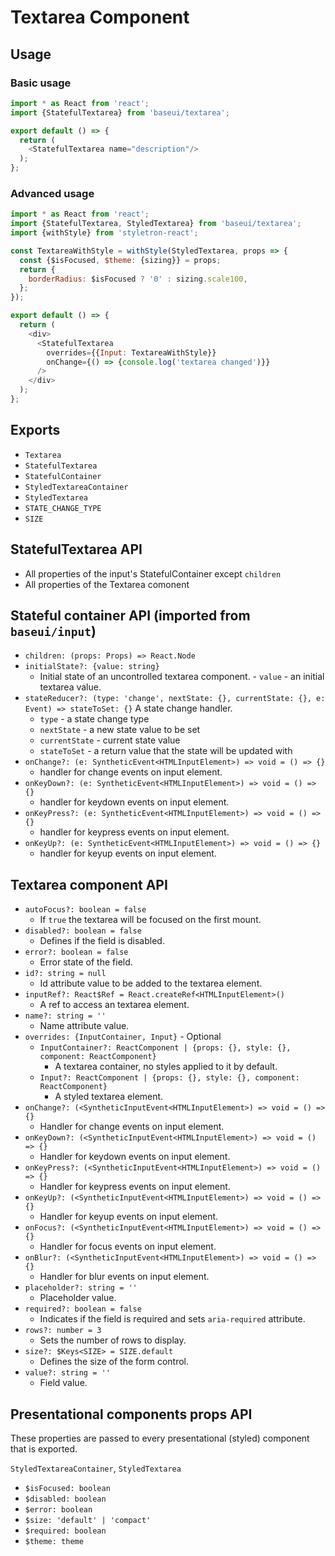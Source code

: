 # Textarea Component

## Usage

### Basic usage

```javascript
import * as React from 'react';
import {StatefulTextarea} from 'baseui/textarea';

export default () => {
  return (
    <StatefulTextarea name="description"/>
  );
};
```

### Advanced usage

```javascript
import * as React from 'react';
import {StatefulTextarea, StyledTextarea} from 'baseui/textarea';
import {withStyle} from 'styletron-react';

const TextareaWithStyle = withStyle(StyledTextarea, props => {
  const {$isFocused, $theme: {sizing}} = props;
  return {
    borderRadius: $isFocused ? '0' : sizing.scale100,
  };
});

export default () => {
  return (
    <div>
      <StatefulTextarea
        overrides={{Input: TextareaWithStyle}}
        onChange={() => {console.log('textarea changed')}}
      />
    </div>
  );
};
```

## Exports

* `Textarea`
* `StatefulTextarea`
* `StatefulContainer`
* `StyledTextareaContainer`
* `StyledTextarea`
* `STATE_CHANGE_TYPE`
* `SIZE`

## StatefulTextarea API

* All properties of the input's StatefulContainer except `children`
* All properties of the Textarea comonent

## Stateful container API (imported from `baseui/input`)

* `children: (props: Props) => React.Node`
* `initialState?: {value: string}`
  * Initial state of an uncontrolled textarea component. - `value` - an initial textarea value.
* `stateReducer?: (type: 'change', nextState: {}, currentState: {}, e: Event) => stateToSet: {}`
  A state change handler.
  * `type` - a state change type
  * `nextState` - a new state value to be set
  * `currentState` - current state value
  * `stateToSet` - a return value that the state will be updated with
* `onChange?: (e: SyntheticEvent<HTMLInputElement>) => void = () => {}`
  * handler for change events on input element.
* `onKeyDown?: (e: SyntheticEvent<HTMLInputElement>) => void = () => {}`
  * handler for keydown events on input element.
* `onKeyPress?: (e: SyntheticEvent<HTMLInputElement>) => void = () => {}`
  * handler for keypress events on input element.
* `onKeyUp?: (e: SyntheticEvent<HTMLInputElement>) => void = () => {}`
  * handler for keyup events on input element.

## Textarea component API

* `autoFocus?: boolean = false`
  * If `true` the textarea will be focused on the first mount.
* `disabled?: boolean = false`
  * Defines if the field is disabled.
* `error?: boolean = false`
  * Error state of the field.
* `id?: string = null`
  * Id attribute value to be added to the textarea element.
* `inputRef?: React$Ref = React.createRef<HTMLInputElement>()`
  * A ref to access an textarea element.
* `name?: string = ''`
  * Name attribute value.
* `overrides: {InputContainer, Input}` - Optional
  * `InputContainer?: ReactComponent | {props: {}, style: {}, component: ReactComponent}`
    * A textarea container, no styles applied to it by default.
  * `Input?: ReactComponent | {props: {}, style: {}, component: ReactComponent}`
    * A styled textarea element.
* `onChange?: (<SyntheticInputEvent<HTMLInputElement>) => void = () => {}`
  * Handler for change events on input element.
* `onKeyDown?: (<SyntheticInputEvent<HTMLInputElement>) => void = () => {}`
  * Handler for keydown events on input element.
* `onKeyPress?: (<SyntheticInputEvent<HTMLInputElement>) => void = () => {}`
  * Handler for keypress events on input element.
* `onKeyUp?: (<SyntheticInputEvent<HTMLInputElement>) => void = () => {}`
  * Handler for keyup events on input element.
* `onFocus?: (<SyntheticInputEvent<HTMLInputElement>) => void = () => {}`
  * Handler for focus events on input element.
* `onBlur?: (<SyntheticInputEvent<HTMLInputElement>) => void = () => {}`
  * Handler for blur events on input element.
* `placeholder?: string = ''`
  * Placeholder value.
* `required?: boolean = false`
  * Indicates if the field is required and sets `aria-required` attribute.
* `rows?: number = 3`
  * Sets the number of rows to display.
* `size?: $Keys<SIZE> = SIZE.default`
  * Defines the size of the form control.
* `value?: string = ''`
  * Field value.

## Presentational components props API

These properties are passed to every presentational (styled) component that is exported.

`StyledTextareaContainer`, `StyledTextarea`

* `$isFocused: boolean`
* `$disabled: boolean`
* `$error: boolean`
* `$size: 'default' | 'compact'`
* `$required: boolean`
* `$theme: theme`
